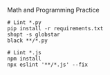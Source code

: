 Math and Programming Practice

```
# Lint *.py
pip install -r requirements.txt
shopt -s globstar
black **/*.py

# Lint *.js
npm install
npx eslint '**/*.js' --fix
```
